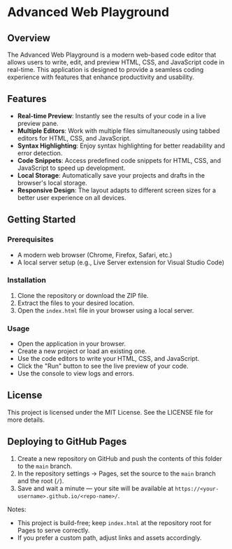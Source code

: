 # Advanced Web Playground

## Overview
The Advanced Web Playground is a modern web-based code editor that allows users to write, edit, and preview HTML, CSS, and JavaScript code in real-time. This application is designed to provide a seamless coding experience with features that enhance productivity and usability.

## Features
- **Real-time Preview**: Instantly see the results of your code in a live preview pane.
- **Multiple Editors**: Work with multiple files simultaneously using tabbed editors for HTML, CSS, and JavaScript.
- **Syntax Highlighting**: Enjoy syntax highlighting for better readability and error detection.
- **Code Snippets**: Access predefined code snippets for HTML, CSS, and JavaScript to speed up development.
- **Local Storage**: Automatically save your projects and drafts in the browser's local storage.
- **Responsive Design**: The layout adapts to different screen sizes for a better user experience on all devices.

## Getting Started

### Prerequisites
- A modern web browser (Chrome, Firefox, Safari, etc.)
- A local server setup (e.g., Live Server extension for Visual Studio Code)

### Installation
1. Clone the repository or download the ZIP file.
2. Extract the files to your desired location.
3. Open the `index.html` file in your browser using a local server.

### Usage
- Open the application in your browser.
- Create a new project or load an existing one.
- Use the code editors to write your HTML, CSS, and JavaScript.
- Click the "Run" button to see the live preview of your code.
- Use the console to view logs and errors.

## License
This project is licensed under the MIT License. See the LICENSE file for more details.

## Deploying to GitHub Pages

1. Create a new repository on GitHub and push the contents of this folder to the `main` branch.
2. In the repository settings -> Pages, set the source to the `main` branch and the root (`/`).
3. Save and wait a minute — your site will be available at `https://<your-username>.github.io/<repo-name>/`.

Notes:
- This project is build-free; keep `index.html` at the repository root for Pages to serve correctly.
- If you prefer a custom path, adjust links and assets accordingly.